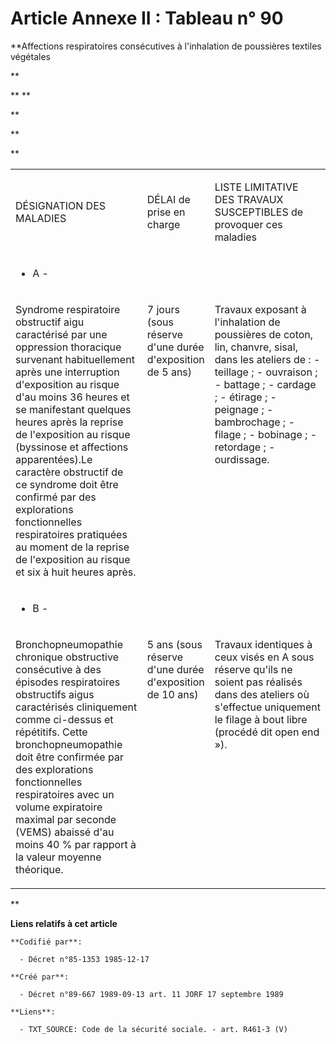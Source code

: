 # Article Annexe II : Tableau n° 90

**Affections respiratoires consécutives à l'inhalation de poussières textiles végétales

**

**
**

**

**

**

<table>
  <tbody>
    <tr>
      <td width="246">

DÉSIGNATION DES MALADIES

</td>
      <td width="76">

DÉLAI de prise en charge

</td>
      <td width="284">

LISTE LIMITATIVE DES TRAVAUX SUSCEPTIBLES de provoquer ces maladies

</td>
    </tr>
    <tr>
      <td width="246">

- A -

</td>
      <td width="76">

</td>
      <td width="284">

</td>
    </tr>
    <tr>
      <td width="246" valign="top">

Syndrome respiratoire obstructif aigu caractérisé par une oppression thoracique survenant habituellement après une
interruption d'exposition au risque d'au moins 36 heures et se manifestant quelques heures après la reprise de l'exposition
au risque (byssinose et affections apparentées).Le caractère obstructif de ce syndrome doit être confirmé par des
explorations fonctionnelles respiratoires pratiquées au moment de la reprise de l'exposition au risque et six à huit heures
après.

</td>
      <td width="76" valign="top">

7 jours (sous réserve d'une durée d'exposition de 5 ans)

</td>
      <td valign="top" width="284">

Travaux exposant à l'inhalation de poussières de coton, lin, chanvre, sisal, dans les ateliers de : - teillage ; -
ouvraison ; - battage ; - cardage ; - étirage ; - peignage ; - bambrochage ; - filage ; - bobinage ; - retordage ; -
ourdissage.

</td>
    </tr>
    <tr>
      <td width="246">

- B -

</td>
      <td width="76">

</td>
      <td width="284">

</td>
    </tr>
    <tr>
      <td valign="top" width="246">

Bronchopneumopathie chronique obstructive consécutive à des épisodes respiratoires obstructifs aigus caractérisés
cliniquement comme ci-dessus et répétitifs. Cette bronchopneumopathie doit être confirmée par des explorations fonctionnelles
respiratoires avec un volume expiratoire maximal par seconde (VEMS) abaissé d'au moins 40 % par rapport à la valeur moyenne
théorique.

</td>
      <td valign="top" width="76">

5 ans (sous réserve d'une durée d'exposition de 10 ans)

</td>
      <td valign="top" width="284">

Travaux identiques à ceux visés en A sous réserve qu'ils ne soient pas réalisés dans des ateliers où s'effectue uniquement le
filage à bout libre (procédé dit open end »).

</td>
    </tr>
  </tbody>
</table>**

**Liens relatifs à cet article**

	**Codifié par**:

	  - Décret n°85-1353 1985-12-17

	**Créé par**:

	  - Décret n°89-667 1989-09-13 art. 11 JORF 17 septembre 1989

	**Liens**:

	  - TXT_SOURCE: Code de la sécurité sociale. - art. R461-3 (V)
